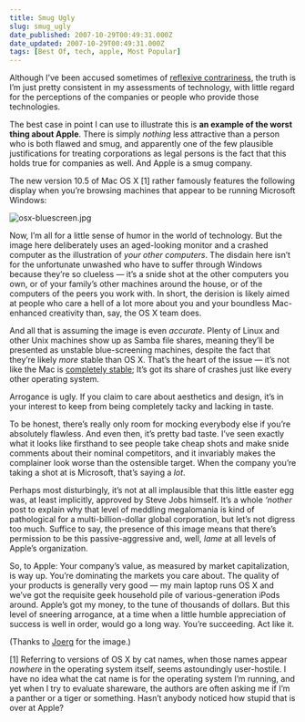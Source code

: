 ```yaml
---
title: Smug Ugly
slug: smug_ugly
date_published: 2007-10-29T00:49:31.000Z
date_updated: 2007-10-29T00:49:31.000Z
tags: [Best Of, tech, apple, Most Popular]
---
```


Although I’ve been accused sometimes of [reflexive contrariness](http://www.kottke.org/07/10/apple-the-new-evil-empire), the truth is I’m just pretty consistent in my assessments of technology, with little regard for the perceptions of the companies or people who provide those technologies.

The best case in point I can use to illustrate this is **an example of the worst thing about Apple**. There is simply *nothing* less attractive than a person who is both flawed and smug, and apparently one of the few plausible justifications for treating corporations as legal persons is the fact that this holds true for companies as well. And Apple is a smug company.

The new version 10.5 of Mac OS X [1] rather famously features the following display when you’re browsing machines that appear to be running Microsoft Windows:

![osx-bluescreen.jpg](https://cdn.glitch.global/d45aff89-36ba-46db-8c7c-3da7c8a93931/osx-bluescreen.jpg?v=1675486279928)

Now, I’m all for a little sense of humor in the world of technology. But the image here deliberately uses an aged-looking monitor and a crashed computer as the illustration of *your other computers*. The disdain here isn’t for the unfortunate unwashed who have to suffer through Windows because they’re so clueless — it’s a snide shot at the other computers you own, or of your family’s other machines around the house, or of the computers of the peers you work with. In short, the derision is likely aimed at people who care a hell of a lot more about you and your boundless Mac-enhanced creativity than, say, the OS X team does.

And all that is assuming the image is even *accurate*. Plenty of Linux and other Unix machines show up as Samba file shares, meaning they’ll be presented as unstable blue-screening machines, despite the fact that they’re likely *more* stable than OS X. That’s the heart of the issue — it’s not like the Mac is [completely stable](https://web.archive.org/web/20071031082009/http://www.flickr.com:80/photos/bbland/1780432462/); It’s got its share of crashes just like every other operating system.

Arrogance is ugly. If you claim to care about aesthetics and design, it’s in your interest to keep from being completely tacky and lacking in taste.

To be honest, there’s really only room for mocking everybody else if you’re absolutely flawless. And even then, it’s pretty bad taste. I’ve seen exactly what it looks like firsthand to see people take cheap shots and make snide comments about their nominal competitors, and it invariably makes the complainer look worse than the ostensible target. When the company you’re taking a shot at is Microsoft, that’s saying a *lot*.

Perhaps most disturbingly, it’s not at all implausible that this little easter egg was, at least implicitly, approved by Steve Jobs himself. It’s a whole *‘nother* post to explain why that level of meddling megalomania is kind of pathological for a multi-billion-dollar global corporation, but let’s not digress too much. Suffice to say, the presence of this image means that there’s permission to be this passive-aggressive and, well, *lame* at all levels of Apple’s organization.

So, to Apple: Your company’s value, as measured by market capitalization, is way up. You’re dominating the markets you care about. The quality of your products is generally very good — my main laptop runs OS X and we’ve got the requisite geek household pile of various-generation iPods around. Apple’s got my money, to the tune of thousands of dollars. But this level of sneering arrogance, at a time when a little humble appreciation of success is well in order, would go a long way. You’re succeeding. Act like it.

(Thanks to [Joerg](https://web.archive.org/web/20071124053227/http://www.flickr.com:80/photos/joergbattermann/) for the image.)

[1] Referring to versions of OS X by cat names, when those names appear *nowhere* in the operating system itself, seems astoundingly user-hostile. I have no idea what the cat name is for the operating system I’m running, and yet when I try to evaluate shareware, the authors are often asking me if I’m a panther or a tiger or something. Hasn’t anybody noticed how stupid that is over at Apple?
